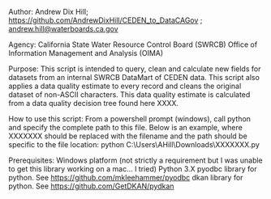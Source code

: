 Author:
	Andrew Dix Hill; https://github.com/AndrewDixHill/CEDEN_to_DataCAGov ; andrew.hill@waterboards.ca.gov

Agency:
	California State Water Resource Control Board (SWRCB)
	Office of Information Management and Analysis (OIMA)

Purpose:
	This script is intended to query, clean and calculate new fields for
datasets from an internal SWRCB DataMart of CEDEN data. This script also applies a data 
quality estimate to every record and cleans the original dataset of non-ASCII characters.
This data quality estimate is calculated from a data quality decision tree found here XXXX.

How to use this script:
	From a powershell prompt (windows), call python and specify
	the complete path to this file. Below is an example, where XXXXXXX should be replaced
	with the filename and the path should be specific to the file location:
	python C:\\Users\\AHill\\Downloads\\XXXXXXX.py

Prerequisites:
	Windows platform (not strictly a requirement but I was unable to get this library
		working on a mac... I tried)
	Python 3.X
	pyodbc library for python.  See https://github.com/mkleehammer/pyodbc
	dkan library for python.    See https://github.com/GetDKAN/pydkan
